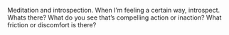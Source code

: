 Meditation and introspection. When I’m feeling a certain way, introspect. Whats there? What do you see that’s compelling action or inaction? What friction or discomfort is there?